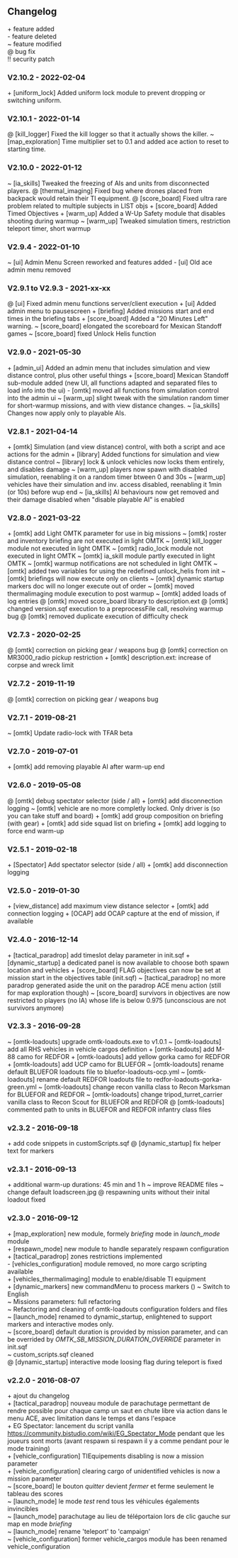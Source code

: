 ## Changelog


\+ feature added  
\- feature deleted  
~ feature modified  
@ bug fix  
!! security patch

### V2.10.2 - 2022-02-04
\+ [uniform_lock] Added uniform lock module to prevent dropping or switching uniform.

### V2.10.1 - 2022-01-14
@ [kill_logger] Fixed the kill logger so that it actually shows the killer.
~ [map_exploration] Time multiplier set to 0.1 and added ace action to reset to starting time. 

### V2.10.0 - 2022-01-12
~ [ia_skills] Tweaked the freezing of AIs and units from disconnected players.
@ [thermal_imaging] Fixed bug where drones placed from backpack would retain their TI equipment.
@ [score_board] Fixed ultra rare problem related to multiple subjects in LIST objs 
\+ [score_board] Added Timed Objectives 
\+ [warm_up] Added a W-Up Safety module that disables shooting during warmup
~ [warm_up] Tweaked simulation timers, restriction teleport timer, short warmup

### V2.9.4 - 2022-01-10
~ [ui] Admin Menu Screen reworked and features added
\- [ui] Old ace admin menu removed

### V2.9.1 to V2.9.3 - 2021-xx-xx
@ [ui] Fixed admin menu functions server/client execution
\+ [ui] Added admin menu to pausescreen
\+ [briefing] Added missions start and end times in the briefing tabs
\+ [score_board] Added a "20 Minutes Left" warning.
~ [score_board] elongated the scoreboard for Mexican Standoff games 
~ [score_board] fixed Unlock Helis function

### V2.9.0 - 2021-05-30
\+ [admin_ui] Added an admin menu that includes simulation and view distance control, plus other useful things
\+ [score_board] Mexican Standoff sub-module added (new UI, all functions adapted and separated files to load info into the ui)
\- [omtk] moved all functions from simulation control into the admin ui
~ [warm_up] slight tweak with the simulation random timer for short-warmup missions, and with view distance changes.
~ [ia_skills] Changes now apply only to playable AIs.

### V2.8.1 - 2021-04-14
\+ [omtk] Simulation (and view distance) control, with both a script and ace actions for the admin
\+ [library] Added functions for simulation and view distance control
~ [library] lock & unlock vehicles now locks them entirely, and disables damage
~ [warm_up] players now spawn with disabled simulation, reenabling it on a random timer btween 0 and 30s
~ [warm_up] vehicles have their simulation and inv. access disabled, reenabling it 1min (or 10s) before wup end
~ [ia_skills] AI behaviours now get removed and their damage disabled when "disable playable AI" is enabled

### V2.8.0 - 2021-03-22
\+ [omtk] add Light OMTK parameter for use in big missions
~ [omtk] roster and inventory briefing are not executed in light OMTK
~ [omtk] kill_logger module not executed in light OMTK
~ [omtk] radio_lock module not executed in light OMTK
~ [omtk] ia_skill module partly executed in light OMTK
~ [omtk] warmup notifications are not scheduled in light OMTK
~ [omtk] added two variables for using the redefined unlock_helis from init
~ [omtk] briefings will now execute only on clients
~ [omtk] dynamic startup markers doc will no longer execute out of order
~ [omtk] moved thermalimaging module execution to post warmup 
~ [omtk] added loads of log entries
@ [omtk] moved score_board library to description.ext
@ [omtk] changed version.sqf execution to a preprocessFile call, resolving warmup bug
@ [omtk] removed duplicate execution of difficulty check

### V2.7.3 - 2020-02-25
@ [omtk] correction on picking gear / weapons bug
@ [omtk] correction on MR3000_radio pickup restriction
\+ [omtk] description.ext: increase of corpse and wreck limit

### V2.7.2 - 2019-11-19
@ [omtk] correction on picking gear / weapons bug

### V2.7.1 - 2019-08-21
~ [omtk] Update radio-lock with TFAR beta

### V2.7.0 - 2019-07-01
\+ [omtk] add removing playable AI after warm-up end

### V2.6.0 - 2019-05-08
\@ [omtk] debug spectator selector (side / all)
\+ [omtk] add disconnection logging
\~ [omtk] vehicle are no more completly locked. Only driver is (so you can take stuff and board)
\+ [omtk] add group composition on briefing (with gear)
\+ [omtk] add side squad list on briefing
\+ [omtk] add logging to force end warm-up

### V2.5.1 - 2019-02-18
\+ [Spectator] Add spectator selector (side / all)
\+ [omtk] add disconnection logging

### V2.5.0 - 2019-01-30
\+ [view_distance] add maximum view distance selector
\+ [omtk] add connection logging
\+ [OCAP] add OCAP capture at the end of mission, if available


### V2.4.0 - 2016-12-14
\+ [tactical_paradrop] add timeslot delay parameter in init.sqf
\+ [dynamic_startup] a dedicated panel is now available to choose both spawn location and vehicles
\+ [score_board] FLAG objectives can now be set at mission start in the objectives table (init.sqf)
~ [tactical_paradrop] no more paradrop generated aside the unit on the paradrop ACE menu action (still for map exploration though)
~ [score_board] survivors in objectives are now restricted to players (no IA) whose life is below 0.975 (unconscious are not survivors anymore)

### V2.3.3 - 2016-09-28
~ [omtk-loadouts] upgrade omtk-loadouts.exe to v1.0.1
~ [omtk-loadouts] add all RHS vehicles in vehicle cargos definition
\+ [omtk-loadouts] add M-88 camo for REDFOR
\+ [omtk-loadouts] add yellow gorka camo for REDFOR
\+ [omtk-loadouts] add UCP camo for BLUEFOR
~ [omtk-loadouts] rename default BLUEFOR loadouts file to bluefor-loadouts-ocp.yml
~ [omtk-loadouts] rename default REDFOR loadouts file to redfor-loadouts-gorka-green.yml
~ [omtk-loadouts] change recon vanilla class to Recon Marksman for BLUEFOR and REDFOR
~ [omtk-loadouts] change tripod_turret_carrier vanilla class to Recon Scout for BLUEFOR and REDFOR
@ [omtk-loadouts] commented path to units in BLUEFOR and REDFOR infantry class files

### v2.3.2 - 2016-09-18
\+ add code snippets in customScripts.sqf
@ [dynamic_startup] fix helper text for markers

### v2.3.1 - 2016-09-13
\+ additional warm-up durations: 45 min and 1 h
~ improve README files
~ change default loadscreen.jpg
@ respawning units without their inital loadout fixed

### v2.3.0 - 2016-09-12
\+ [map_exploration] new module, formely _briefing_ mode in *launch_mode* module  
\+ [respawn_mode] new module to handle separately respawn configuration  
\+ [tactical_paradrop] zones restrictions implemented  
\- [vehicles_configuration] module removed, no more cargo scripting available  
\+ [vehicles_thermalimaging] module to enable/disable TI equipment  
\+ [dynamic_markers] new commandMenu to process markers ()
~ Switch to English  
~ Missions parameters: full refactoring  
~ Refactoring and cleaning of omtk-loadouts configuration folders and files  
~ [launch_mode] renamed to dynamic_startup, enlightened to support markers and interactive modes only.  
~ [score_board] default duration is provided by mission parameter, and can be overrided by *OMTK_SB_MISSION_DURATION_OVERRIDE* parameter in init.sqf  
~ custom_scripts.sqf cleaned  
@ [dynamic_startup] interactive mode loosing flag during teleport is fixed  

### v2.2.0 - 2016-08-07
\+ ajout du changelog  
\+ [tactical_paradrop] nouveau module de parachutage permettant de rendre possible pour chaque camp un saut en chute libre via action dans le menu ACE, avec limitation dans le temps et dans l'espace  
\+ EG Spectator: lancement du script vanilla https://community.bistudio.com/wiki/EG_Spectator_Mode pendant que les joueurs sont morts (avant respawn si respawn il y a comme pendant pour le mode training)  
\+ [vehicle_configuration] TIEquipements disabling is now a mission parameter  
\+ [vehicle_configuration] clearing cargo of unidentified vehicles is now a mission parameter  
~ [score_board] le bouton *quitter* devient *fermer* et ferme seulement le tableau des scores  
~ [launch_mode] le mode *test* rend tous les véhicules égalements invincibles  
~ [launch_mode] parachutage au lieu de téléportaion lors de clic gauche sur map en mode *briefing*  
~ [launch_mode] rename 'teleport' to 'campaign'  
~ [vehicle_configuration] former vehicle_cargos module has been renamed vehicle_configuration  

